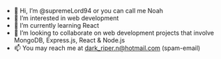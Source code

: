 - 👋 Hi, I’m @supremeLord94 or you can call me Noah
- 👀 I’m interested in web development 
- 🌱 I’m currently learning React 
- 💞️ I’m looking to collaborate on web development projects that
      involve MongoDB, Express.js, React & Node.js
- 📫 You may reach me at dark_riper.n@hotmail.com (spam-email)

<!---
supremeLord94/supremeLord94 is a ✨ special ✨ repository because its `README.md` (this file) appears on your GitHub profile.
You can click the Preview link to take a look at your changes.
--->
